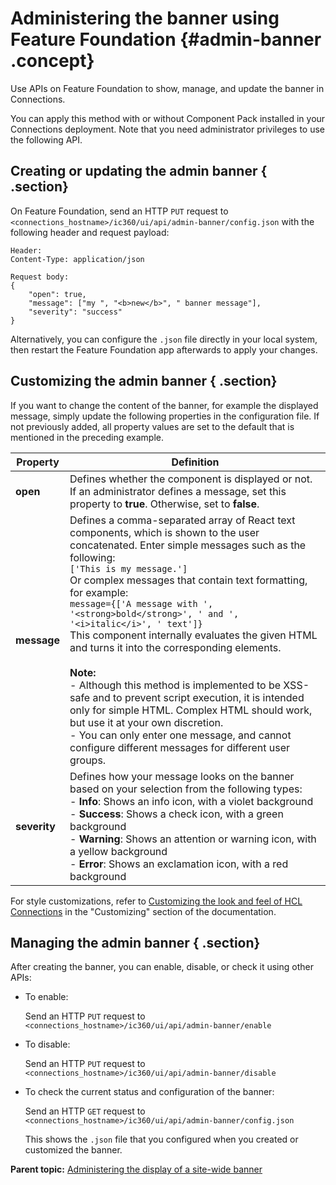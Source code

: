 # Administering the banner using Feature Foundation {#admin-banner .concept}

Use APIs on Feature Foundation to show, manage, and update the banner in Connections.

You can apply this method with or without Component Pack installed in your Connections deployment. Note that you need administrator privileges to use the following API.

## Creating or updating the admin banner { .section}

On Feature Foundation, send an HTTP `PUT` request to `<connections_hostname>/ic360/ui/api/admin-banner/config.json` with the following header and request payload:

```
Header: 
Content-Type: application/json

Request body:
{
    "open": true,
    "message": ["my ", "<b>new</b>", " banner message"],
    "severity": "success"
}
```

Alternatively, you can configure the `.json` file directly in your local system, then restart the Feature Foundation app afterwards to apply your changes.

## Customizing the admin banner { .section}

If you want to change the content of the banner, for example the displayed message, simply update the following properties in the configuration file. If not previously added, all property values are set to the default that is mentioned in the preceding example.

|Property|Definition|
|--------|----------|
|**open**|Defines whether the component is displayed or not. If an administrator defines a message, set this property to **true**. Otherwise, set to **false**.|
|**message**|Defines a comma-separated array of React text components, which is shown to the user concatenated. Enter simple messages such as the following: <br> `['This is my message.']` <br> Or complex messages that contain text formatting, for example: <br> `message={['A message with ', '<strong>bold</strong>', ' and ', '<i>italic</i>', ' text']}` <br> This component internally evaluates the given HTML and turns it into the corresponding elements. <br> <br> **Note:** <br> -   Although this method is implemented to be XSS-safe and to prevent script execution, it is intended only for simple HTML. Complex HTML should work, but use it at your own discretion. <br> -   You can only enter one message, and cannot configure different messages for different user groups.|
|**severity**|Defines how your message looks on the banner based on your selection from the following types: <br> -   **Info**: Shows an info icon, with a violet background <br> -   **Success**: Shows a check icon, with a green background <br> -   **Warning**: Shows an attention or warning icon, with a yellow background <br> -   **Error**: Shows an exclamation icon, with a red background|

For style customizations, refer to [Customizing the look and feel of HCL Connections](../customize/customizing-look-and-feel.md#administrative-banner) in the "Customizing" section of the documentation.

## Managing the admin banner { .section}

After creating the banner, you can enable, disable, or check it using other APIs:

- To enable:

    Send an HTTP `PUT` request to `<connections_hostname>/ic360/ui/api/admin-banner/enable`

- To disable:

    Send an HTTP `PUT` request to `<connections_hostname>/ic360/ui/api/admin-banner/disable`

- To check the current status and configuration of the banner:

    Send an HTTP `GET` request to `<connections_hostname>/ic360/ui/api/admin-banner/config.json`

    This shows the `.json` file that you configured when you created or customized the banner.

**Parent topic:** [Administering the display of a site-wide banner](../admin/admin_banner_onprem.md)
